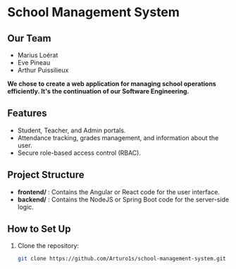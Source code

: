 # School Management System

## Our Team
- Marius Loérat
- Eve Pineau
- Arthur Puissilieux

**We chose to create a web application for managing school operations efficiently. It's the continuation of our Software Engineering.**

## Features
- Student, Teacher, and Admin portals.
- Attendance tracking, grades management, and information about the user.
- Secure role-based access control (RBAC).

## Project Structure
- **frontend/** : Contains the Angular or React code for the user interface.
- **backend/** : Contains the NodeJS or Spring Boot code for the server-side logic.

## How to Set Up
1. Clone the repository:
   ```bash
   git clone https://github.com/Arturo1s/school-management-system.git
